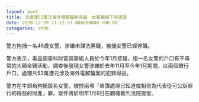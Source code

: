 ```yaml
---
layout: post
title: 涉處理53萬元海外電郵騙案得益　女警被捕下月提堂
date: 2020-12-29 21:12:57.000000000 +08:00
categories: rthk
---
```


警方拘捕一名46歲女警，涉嫌串謀洗黑錢，被捕女警已經停職。

警方表示，毒品調查科財富調查組人員於今年1月接報，指一名女警的戶口有不尋常的大額金錢活動，調查後發現女警涉嫌於去年11月至今年1月期間，以兩個銀行戶口，處理共53萬港元涉及海外電郵騙案的犯罪得益。

警方在牛頭角拘捕該名女警，被控兩項「串謀處理已知道或相信為代表從可公訴罪行的得益的財產」罪。案件將於明年1月6日在觀塘裁判法院提堂。
